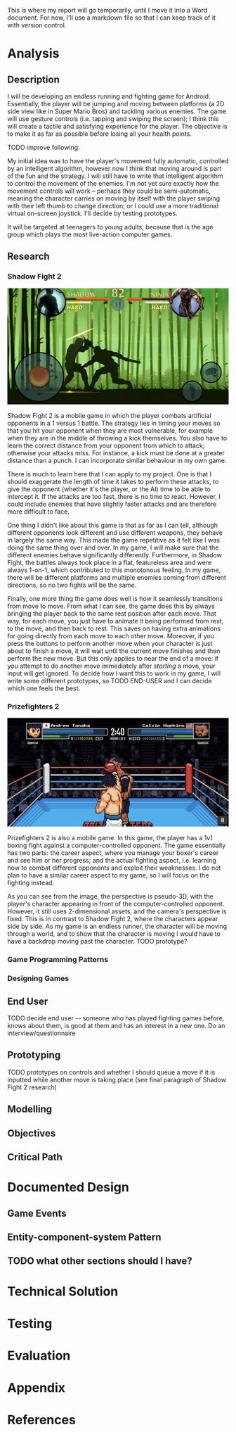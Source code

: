 This is where my report will go temporarily, until I move it into a Word document. For now, I'll use a markdown file so that I can keep track of it with version control.

# Analysis

## Description

I will be developing an endless running and fighting game for Android. Essentially, the player will be jumping and moving between platforms (a 2D side view like in Super Mario Bros) and tackling various enemies. The game will use gesture controls (i.e. tapping and swiping the screen); I think this will create a tactile and satisfying experience for the player. The objective is to make it as far as possible before losing all your health points.

TODO improve following:

My initial idea was to have the player's movement fully automatic, controlled by an intelligent algorithm, however now I think that moving around is part of the fun and the strategy. I will still have to write that intelligent algorithm to control the movement of the enemies. I'm not yet sure exactly how the movement controls will work – perhaps they could be semi-automatic, meaning the character carries on moving by itself with the player swiping with their left thumb to change direction; or I could use a more traditional virtual on-screen joystick. I'll decide by testing prototypes.

It will be targeted at teenagers to young adults, because that is the age group which plays the most live-action computer games.

## Research

### Shadow Fight 2

![Shadow Fight 2 gameplay](./images/shadowfight2survival.jpg)

Shadow Fight 2 is a mobile game in which the player combats artificial opponents in a 1 versus 1 battle. The strategy lies in timing your moves so that you hit your opponent when they are most vulnerable, for example when they are in the middle of throwing a kick themselves. You also have to learn the correct distance from your opponent from which to attack; otherwise your attacks miss. For instance, a kick must be done at a greater distance than a punch. I can incorporate similar behaviour in my own game.

There is much to learn here that I can apply to my project. One is that I should exaggerate the length of time it takes to perform these attacks, to give the opponent (whether it's the player, or the AI) time to be able to intercept it. If the attacks are too fast, there is no time to react. However, I could include enemies that have slightly faster attacks and are therefore more difficult to face.

One thing I didn't like about this game is that as far as I can tell, although different opponents look different and use different weapons, they behave in largely the same way. This made the game repetitive as it felt like I was doing the same thing over and over. In my game, I will make sure that the different enemies behave significantly differently. Furthermore, in Shadow Fight, the battles always took place in a flat, featureless area and were always 1-on-1, which contributed to this monotonous feeling. In my game, there will be different platforms and multiple enemies coming from different directions, so no two fights will be the same.

Finally, one more thing the game does well is how it seamlessly transitions from move to move. From what I can see, the game does this by always bringing the player back to the same rest position after each move. That way, for each move, you just have to animate it being performed from rest, to the move, and then back to rest. This saves on having extra animations for going directly from each move to each other move. Moreover, if you press the buttons to perform another move when your character is just about to finish a move, it will wait until the current move finishes and then perform the new move. But this only applies to near the end of a move: if you attempt to do another move immediately after *starting* a move, your input will get ignored. To decide how I want this to work in my game, I will write some different prototypes, so TODO END-USER and I can decide which one feels the best.

### Prizefighters 2

![Prizefighters 2 gameplay](./images/prizefighter-2.jpg)

Prizefighters 2 is also a mobile game. In this game, the player has a 1v1 boxing fight against a computer-controlled opponent. The game essentially has two parts: the career aspect, where you manage your boxer's career and see him or her progress; and the actual fighting aspect, i.e. learning how to combat different opponents and exploit their weaknesses. I do not plan to have a similar career aspect to my game, so I will focus on the fighting instead.

As you can see from the image, the perspective is pseudo-3D, with the player's character appearing in front of the computer-controlled opponent. However, it still uses 2-dimensional assets, and the camera's perspective is fixed. This is in contrast to Shadow Fight 2, where the characters appear side by side. As my game is an endless runner, the character will be moving through a world, and to show that the character is moving I would have to have a backdrop moving past the character. TODO prototype?

### Game Programming Patterns

### Designing Games

## End User

TODO decide end user -- someone who has played fighting games before, knows about them, is good at them and has an interest in a new one. Do an interview/questionnaire

## Prototyping

TODO prototypes on controls and whether I should queue a move if it is inputted while another move is taking place (see final paragraph of Shadow Fight 2 research)

## Modelling

## Objectives

## Critical Path

# Documented Design

## Game Events

## Entity-component-system Pattern

## TODO what other sections should I have?

# Technical Solution

# Testing

# Evaluation

# Appendix

# References

